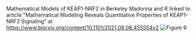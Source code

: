 Mathematical Models of KEAP1-NRF2 in Berkeley Madonna and R linked to article "Mathematical Modeling Reveals Quantitative Properties of KEAP1-NRF2 Signaling" at https://www.biorxiv.org/content/10.1101/2021.08.08.455554v2
![Figure 9](https://user-images.githubusercontent.com/49648669/130324808-4336f882-ec3d-408d-87c3-ef80934f730a.jpg)


